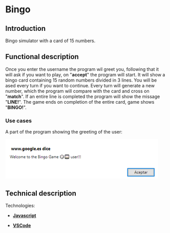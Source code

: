 Bingo
=========

## Introduction

Bingo simulator with a card of 15 numbers.

## Functional description

Once you enter the username the program wil greet you, following that it will ask if you want to play, on "**accept**" the program will start. It will show a bingo card containing 15 random numbers divided in 3 lines. You will be ased every turn if you want to continue. Every turn will generate a new number, which the program will compare with the card and cross on "**match**". If an entire line is completed the program will show the missage "**LINE!**". The game ends on completion of the entire card, game shows "**BINGO!**".

### Use cases

A part of the program showing the greeting of the user:

![Use cases](./captura.png "console printed")

## Technical description

Technologies:

- [**Javascript**](https://developer.mozilla.org/es/docs/Web/JavaScript)

- [**VSCode**](https://code.visualstudio.com/docs)
